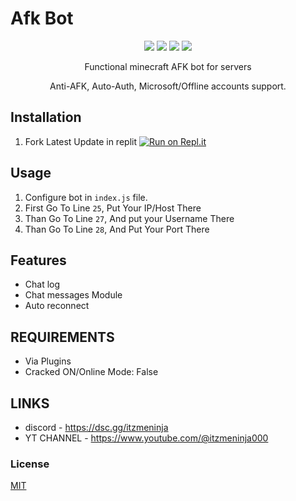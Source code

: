 # Afk Bot
<p align="center"> 
    <img src="https://img.shields.io/github/issues/Ninja-69/MinecraftAfkBot">
    <img src="https://img.shields.io/github/forks/Ninja-69/MinecraftAfkBot">
    <img src="https://img.shields.io/github/stars/Ninja-69/MinecraftAfkBot">
    <img src="https://img.shields.io/github/license/Ninja-69/MinecraftAfkBot">
</p>

<p align="center">
    Functional minecraft AFK bot for servers
</p>

<p align="center">
    Anti-AFK, Auto-Auth, Microsoft/Offline accounts support.
</p>

## Installation

 1. Fork Latest Update in replit [![Run on Repl.it](https://replit.com/badge/github/Ninja-69/MinecraftAfkBot)](https://replit.com/new/github/Ninja-69/MinecraftAfkBot)

 
 ## Usage
 
 1. Configure bot in `index.js` file.
 2. First Go To Line `25`, Put Your IP/Host There
 3. Than Go To Line `27`, And put your Username There
 4. Than Go To Line `28`, And Put Your Port There


## Features

 - Chat log
 - Chat messages Module
 - Auto reconnect
   
## REQUIREMENTS

  - Via Plugins
  - Cracked ON/Online Mode: False

 ## LINKS

 - discord - https://dsc.gg/itzmeninja 
 - YT CHANNEL - https://www.youtube.com/@itzmeninja000
 
 ### License
 [MIT](https://github.com/Ninja-69/MinecraftAfkBot/blob/main/LICENSE)
